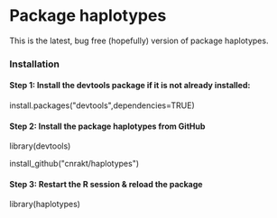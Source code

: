# Package haplotypes


This is the latest, bug free (hopefully) version of package haplotypes. 

### Installation 

#### Step 1: Install the devtools package if it is not already installed:

install.packages("devtools",dependencies=TRUE)

#### Step 2: Install the package haplotypes from GitHub 

library(devtools)

install_github("cnrakt/haplotypes")

#### Step 3: Restart the R session & reload the package

library(haplotypes)
